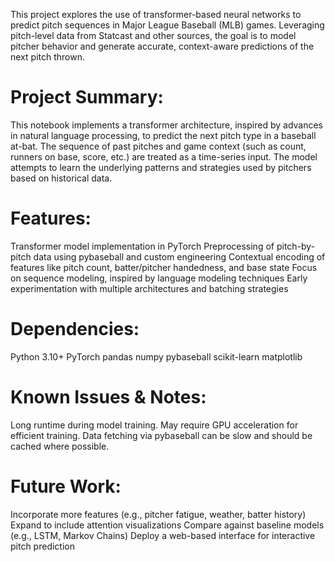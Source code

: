 This project explores the use of transformer-based neural networks to predict pitch sequences in Major League Baseball (MLB) games. Leveraging pitch-level data from Statcast and other sources, the goal is to model pitcher behavior and generate accurate, context-aware predictions of the next pitch thrown.

# Project Summary:
This notebook implements a transformer architecture, inspired by advances in natural language processing, to predict the next pitch type in a baseball at-bat. The sequence of past pitches and game context (such as count, runners on base, score, etc.) are treated as a time-series input. The model attempts to learn the underlying patterns and strategies used by pitchers based on historical data.

# Features:
Transformer model implementation in PyTorch
Preprocessing of pitch-by-pitch data using pybaseball and custom engineering
Contextual encoding of features like pitch count, batter/pitcher handedness, and base state
Focus on sequence modeling, inspired by language modeling techniques
Early experimentation with multiple architectures and batching strategies

# Dependencies:
Python 3.10+
PyTorch
pandas
numpy
pybaseball
scikit-learn
matplotlib

# Known Issues & Notes:
Long runtime during model training.
May require GPU acceleration for efficient training.
Data fetching via pybaseball can be slow and should be cached where possible.

# Future Work:
Incorporate more features (e.g., pitcher fatigue, weather, batter history)
Expand to include attention visualizations
Compare against baseline models (e.g., LSTM, Markov Chains)
Deploy a web-based interface for interactive pitch prediction
